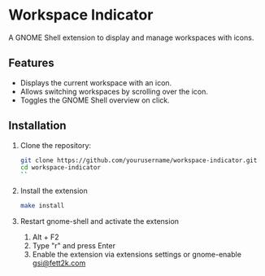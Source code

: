 # Workspace Indicator

A GNOME Shell extension to display and manage workspaces with icons.

## Features
- Displays the current workspace with an icon.
- Allows switching workspaces by scrolling over the icon.
- Toggles the GNOME Shell overview on click.

## Installation
1. Clone the repository:
   ```bash
   git clone https://github.com/yourusername/workspace-indicator.git
   cd workspace-indicator
   ``

2. Install the extension
   ```bash
   make install
   ```

3. Restart gnome-shell and activate the extension
   1. Alt + F2
   2. Type "r" and press Enter
   3. Enable the extension via extensions settings or gnome-enable gsi@fett2k.com